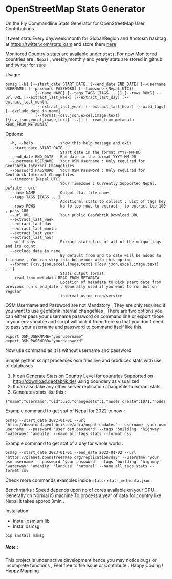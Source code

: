 # OpenStreetMap Stats Generator

On the Fly Commandline Stats Generator for OpenStreetMap User Contributions

I tweet stats Every day/week/month for Global/Region and #hotosm hashtag at https://twitter.com/stats_osm and store them [here](/stats/)

Monitored Country's stats are available under `stats`, For now Monitored countries are : `Nepal` , weekly,monthly and yearly stats are stored in github and twitter for sure

Usage:

```
osmsg [-h] [--start_date START_DATE] [--end_date END_DATE] [--username USERNAME] [--password PASSWORD] [--timezone {Nepal,UTC}]
             [--name NAME] [--tags TAGS [TAGS ...]] [--rows ROWS] --url URL [--extract_last_week] [--extract_last_day] [--extract_last_month]
             [--extract_last_year] [--extract_last_hour] [--wild_tags] [--exclude_date_in_name]
             [--format {csv,json,excel,image,text} [{csv,json,excel,image,text} ...]] [--read_from_metadata READ_FROM_METADATA]
```

Options:

```
  -h, --help            show this help message and exit
  --start_date START_DATE
                        Start date in the format YYYY-MM-DD
  --end_date END_DATE   End date in the format YYYY-MM-DD
  --username USERNAME   Your OSM Username : Only required for Geofabrik Internal Changefiles
  --password PASSWORD   Your OSM Password : Only required for Geofabrik Internal Changefiles
  --timezone {Nepal,UTC}
                        Your Timezone : Currently Supported Nepal, Default : UTC
  --name NAME           Output stat file name
  --tags TAGS [TAGS ...]
                        Additional stats to collect : List of tags key
  --rows ROWS           No fo top rows to extract , to extract top 100 , pass 100
  --url URL             Your public Geofabrik Download URL
  --extract_last_week
  --extract_last_day
  --extract_last_month
  --extract_last_year
  --extract_last_hour
  --wild_tags           Extract statistics of all of the unique tags and its count
  --exclude_date_in_name
                        By default from and to date will be added to filename , You can skip this behaviour with this option
  --format {csv,json,excel,image,text} [{csv,json,excel,image,text} ...]
                        Stats output format
  --read_from_metadata READ_FROM_METADATA
                        Location of metadata to pick start date from previous run's end_date , Generally used if you want to run bot on regular
                        interval using cron/service
```

OSM Username and Password are not Mandatory , They are only required if you want to use geofabrik internal changefiles , There are two options you can either pass your username password on command line or export those in your env variable and script will pick it from there so that you don't need to pass your username and password to command itself like this.

```
export OSM_USERNAME="yourusername"
export OSM_PASSWORD="yourpassword"
```

Now use command as it is without username and password

Simple python script processes osm files live and produces stats with use of databases

1. It can Generate Stats on Country Level for countries Supported on http://download.geofabrik.de/ using boundary as visualized
2. It can also take any other server replication changefile to extract stats
3. Generates stats like this :

```
{"name":"username","uid":uid,"changesets":1,"nodes.create":1071,"nodes.modify":2100,"nodes.delete":0,"ways.create":146,"ways.modify":69,"ways.delete":0,"relations.create":0,"relations.modify":1,"relations.delete":0,"building.create":138,"building.modify":11,"building.delete":0,"highway.create":5,"highway.modify":49,"highway.delete":0,"waterway.create":0,"waterway.modify":4,"waterway.delete":0,"amenity.create":0,"amenity.modify":3,"amenity.delete":0,"landuse.create":3,"landuse.modify":1,"landuse.delete":0,"natural.create":0,"natural.modify":3,"natural.delete":0,"total_map_changes":3387}
```

Example command to get stat of Nepal for 2022 to now :

```
osmsg --start_date 2022-01-01 --url "http://download.geofabrik.de/asia/nepal-updates" --username 'your osm username' --password 'user osm password' --tags 'building' 'highway' 'waterway' 'amenity' --name all_tags_stats --format csv
```

Example command to get stat of a day for whole world :

```
osmsg --start_date 2023-01-01 --end_date 2023-01-02 --url "https://planet.openstreetmap.org/replication/day" --username 'your osm username' --password 'your password' --tags 'building' 'highway' 'waterway' 'amenity' 'landuse' 'natural' --name all_tags_stats --format csv
```

Check more commands examples inside `stats/` `stats_metadata.json`

Benchmarks :
Speed depends upon no of cores available on your CPU .
Generally on Normal i5 machine To process a year of data for country like Nepal it takes approx 3min .

Installation

- Install osmium lib
- Instal osmsg

```
pip install osmsg
```

##### Note :

This project is under active development hence you may notice bugs or incomplete functions , Feel free to file issue or Contribute . Happy Coding ! Happy Mapping

